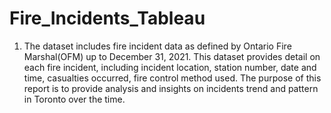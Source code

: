 # Fire_Incidents_Tableau
1) The dataset includes fire incident data as defined by Ontario Fire Marshal(OFM) up to December 31, 2021. 
This dataset provides detail on each fire incident, including incident location, station number, date and time, casualties occurred, fire control method used. The purpose of this report is to provide analysis and insights on incidents trend and pattern in Toronto over the time. 
